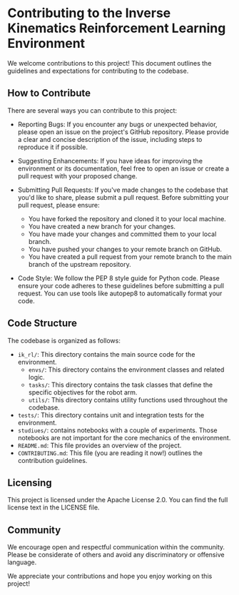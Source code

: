 # Contributing to the Inverse Kinematics Reinforcement Learning Environment

We welcome contributions to this project! This document outlines the guidelines and expectations for contributing to the codebase.

## How to Contribute

There are several ways you can contribute to this project:

- Reporting Bugs: If you encounter any bugs or unexpected behavior, please open an issue on the project's GitHub repository. Please provide a clear and concise description of the issue, including steps to reproduce it if possible.
- Suggesting Enhancements: If you have ideas for improving the environment or its documentation, feel free to open an issue or create a pull request with your proposed change.
- Submitting Pull Requests: If you've made changes to the codebase that you'd like to share, please submit a pull request. Before submitting your pull request, please ensure:
    - You have forked the repository and cloned it to your local machine.
    - You have created a new branch for your changes.
    - You have made your changes and committed them to your local branch.
    - You have pushed your changes to your remote branch on GitHub.
    - You have created a pull request from your remote branch to the main branch of the upstream repository.

- Code Style: We follow the PEP 8 style guide for Python code. Please ensure your code adheres to these guidelines before submitting a pull request. You can use tools like autopep8 to automatically format your code.

## Code Structure
The codebase is organized as follows:

- `ik_rl/`: This directory contains the main source code for the environment.
    - `envs/`: This directory contains the environment classes and related logic.
    - `tasks/`: This directory contains the task classes that define the specific objectives for the robot arm.
    - `utils/`: This directory contains utility functions used throughout the codebase.
- `tests/`: This directory contains unit and integration tests for the environment.
- `studiues/`: contains notebooks with a couple of experiments. Those notebooks are not important for the core mechanics of the environment.
- `README.md`: This file provides an overview of the project.
- `CONTRIBUTING.md`: This file (you are reading it now!) outlines the contribution guidelines.

## Licensing
This project is licensed under the Apache License 2.0. You can find the full license text in the LICENSE file.

## Community
We encourage open and respectful communication within the community. Please be considerate of others and avoid any discriminatory or offensive language.

We appreciate your contributions and hope you enjoy working on this project!